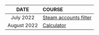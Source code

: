 | DATE         | COURSE                                                                                           |
| :----------: | :----------------------------------------------------------------------------------------------- |
| July 2022    | [Steam accounts filter](https://github.com/glebsuprun/Portfolio/tree/main/steam-accounts-filter) |
| August 2022  | [Сalculator](https://github.com/glebsuprun/Portfolio/tree/main/calculator)                       |
